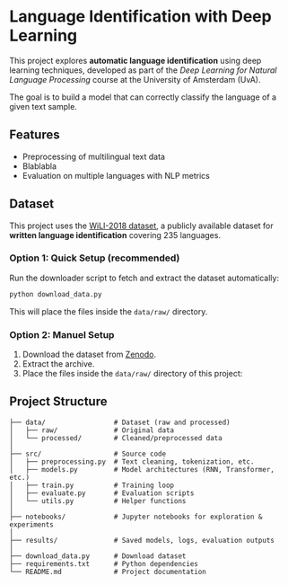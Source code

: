 # Language Identification with Deep Learning

This project explores **automatic language identification** using deep learning techniques, developed as part of the *Deep Learning for Natural Language Processing* course at the University of Amsterdam (UvA).

The goal is to build a model that can correctly classify the language of a given text sample.

## Features

- Preprocessing of multilingual text data
- Blablabla
- Evaluation on multiple languages with NLP metrics

## Dataset

This project uses the [WiLI-2018 dataset](https://zenodo.org/records/841984), a publicly available dataset for **written language identification** covering 235 languages.

### Option 1: Quick Setup (recommended)
Run the downloader script to fetch and extract the dataset automatically:

```bash
python download_data.py
```

This will place the files inside the `data/raw/` directory.

### Option 2: Manuel Setup
1. Download the dataset from [Zenodo](https://zenodo.org/records/841984).
2. Extract the archive.
3. Place the files inside the `data/raw/` directory of this project:

## Project Structure

```text
├── data/                 # Dataset (raw and processed)
│   ├── raw/              # Original data
│   └── processed/        # Cleaned/preprocessed data
│
├── src/                  # Source code
│   ├── preprocessing.py  # Text cleaning, tokenization, etc.
│   ├── models.py         # Model architectures (RNN, Transformer, etc.)
│   ├── train.py          # Training loop
│   ├── evaluate.py       # Evaluation scripts
│   └── utils.py          # Helper functions
│
├── notebooks/            # Jupyter notebooks for exploration & experiments
│
├── results/              # Saved models, logs, evaluation outputs
│
├── download_data.py      # Download dataset
├── requirements.txt      # Python dependencies
└── README.md             # Project documentation
